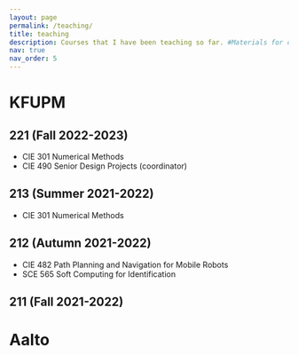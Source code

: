 ```yaml
---
layout: page
permalink: /teaching/
title: teaching
description: Courses that I have been teaching so far. #Materials for courses you taught. Replace this text with your description.
nav: true
nav_order: 5
---
```


# KFUPM

## 221 (Fall 2022-2023)

* CIE 301 Numerical Methods
* CIE 490 Senior Design Projects (coordinator)

## 213 (Summer 2021-2022)
* CIE 301 Numerical Methods

## 212 (Autumn 2021-2022)
* CIE 482 Path Planning and Navigation for Mobile Robots
* SCE 565 Soft Computing for Identification

## 211 (Fall 2021-2022)


# Aalto


<!-- For now, this page is assumed to be a static description of your courses. You can convert it to a collection similar to `_projects/` so that you can have a dedicated page for each course.

Organize your courses by years, topics, or universities, however you like! -->
